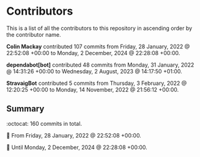 # Contributors

This is a list of all the contributors to this repository in ascending order by the contributor name.

**Colin Mackay** contributed 107 commits from Friday, 28 January, 2022 @ 22:52:08 +00:00 to Monday, 2 December, 2024 @ 22:28:08 +00:00.

**dependabot[bot]** contributed 48 commits from Monday, 31 January, 2022 @ 14:31:26 +00:00 to Wednesday, 2 August, 2023 @ 14:17:50 +01:00.

**StravaigBot** contributed 5 commits from Thursday, 3 February, 2022 @ 12:20:25 +00:00 to Monday, 14 November, 2022 @ 21:56:12 +00:00.

## Summary

:octocat: 160 commits in total.

:date: From Friday, 28 January, 2022 @ 22:52:08 +00:00.

:date: Until Monday, 2 December, 2024 @ 22:28:08 +00:00.

